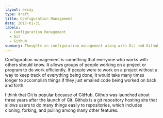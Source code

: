 ```yaml
---
layout: essay
type: draft
title: Configuration Management
date: 2017-01-31
labels:
  - Configuration Management
  - Git
  - Github
summary: Thoughts on configuration management along with Git and Github
---
```


Configuration management is something that everyone who works with others should know. It allows groups of people working on a project or program to do work efficiently. If people were to work on a project without a way to keep track of everything being done, it would take many times longer to accomplish things if they just emailed code being worked on back and forth.


I think that Git is popular because of GitHub. Github was launched about three years after the launch of Git. Github is a git repository hosting site that allows users to do many things easily to repositories, which includes cloning, forking, and pulling among many other features.
